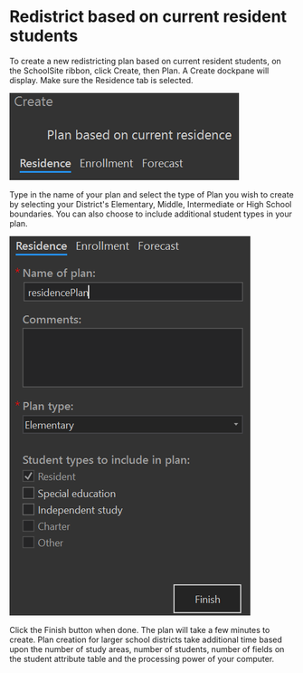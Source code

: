 # Redistrict based on current resident students
To create a new redistricting plan based on current resident students, on the SchoolSite ribbon, click Create, then Plan. A Create dockpane will display. Make sure the Residence tab is selected.

![Residence](planImages/residence.png)

Type in the name of your plan and select the type of Plan you wish to create by selecting your District's Elementary, Middle, Intermediate or High School boundaries. You can also choose to include additional student types in your plan.

![residencePlan](planImages/residencePlan.png)

Click the Finish button when done. The plan will take a few minutes to create. Plan creation for larger school districts take additional time based upon the number of study areas, number of students, number of fields on the student attribute table and the processing power of your computer.
